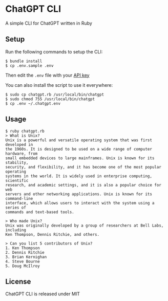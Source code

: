 # ChatGPT CLI

A simple CLI for ChatGPT written in Ruby

## Setup

Run the following commands to setup the CLI:

    $ bundle install
    $ cp .env.sample .env

Then edit the `.env` file with your [API key](https://platform.openai.com/account/api-keys)

You can also install the script to use it everywhere:

    $ sudo cp chatgpt.rb /usr/local/bin/chatgpt
    $ sudo chmod 755 /usr/local/bin/chatgpt
    $ cp .env ~/.chatgpt.env

## Usage

    $ ruby chatgpt.rb
    > What is Unix?
    Unix is a powerful and versatile operating system that was first developed in
    the 1960s. It is designed to be used on a wide range of computer hardware, from
    small embedded devices to large mainframes. Unix is known for its stability,
    security, and flexibility, and it has become one of the most popular operating
    systems in the world. It is widely used in enterprise computing, scientific
    research, and academic settings, and it is also a popular choice for web
    servers and other networking applications. Unix is known for its command-line
    interface, which allows users to interact with the system using a series of
    commands and text-based tools.

    > Who made Unix?
    Unix was originally developed by a group of researchers at Bell Labs, including
    Ken Thompson, Dennis Ritchie, and others.

    > Can you list 5 contributors of Unix?
    1. Ken Thompson
    2. Dennis Ritchie
    3. Brian Kernighan
    4. Steve Bourne
    5. Doug McIlroy

## License

ChatGPT CLI is released under MIT

